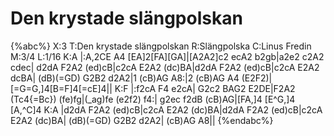 # Den krystade slängpolskan

{%abc%}
X:3
T:Den krystade slängpolskan
R:Slängpolska
C:Linus Fredin
M:3/4
L:1/16
K:A
|:A,2CE A4 [EA]2[FA][GA]|[A2A2]c2 ecA2 b2gb|a2e2 c2A2 cdec|
d2dA F2A2 (ed)cB|c2cA E2A2 (dc)BA|d2dA F2A2 (ed)cB|c2cA E2A2 dcBA|
(dB)(=GD) G2B2 d2A2|1 (cB)AG A8:|2 (cB)AG A4 (E2F2)|[=G=G,]4[B=F]4[=cE]4||
K:F
|:f2cA F4 e2cA| G2c2 BAG2 E2DE|F2A2 (Tc4{=Bc}) (fe)fg|(_ag)fe (e2f2) f4:|
g2ec f2dB (cB)AG|[FA,]4 [E^G,]4 [A,^C]4
K:A
|d2dA F2A2 (ed)cB|c2cA E2A2 (dc)BA|d2dA F2A2 (ed)cB|c2cA E2A2 (dc)BA|
(dB)(=GD) G2B2 d2A2| (cB)AG A8||
{%endabc%}
